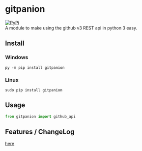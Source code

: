 # gitpanion
[![PyPi](https://img.shields.io/badge/pypi-v1.0.0-blue.svg)](https://pypi.python.org/pypi?:action=display&name=gitpanion&version=1.0.0.2)    
A module to make using the github v3 REST api in python 3 easy.

## Install
### Windows
`py -m pip install gitpanion`
### Linux
`sudo pip install gitpanion`
## Usage
```Python
from gitpanion import github_api
```
## Features / ChangeLog
[here](https://github.com/CalderWhite/gitpanion/wiki/ChangeLog)
